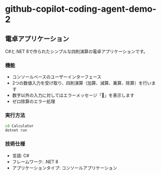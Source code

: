 # github-copilot-coding-agent-demo-2

## 電卓アプリケーション

C#と.NET 8で作られたシンプルな四則演算の電卓アプリケーションです。

### 機能

- コンソールベースのユーザーインターフェース
- 2つの数値入力を受け取り、四則演算（加算、減算、乗算、除算）を行います
- 数字以外の入力に対してはエラーメッセージ「🙅」を表示します
- ゼロ除算のエラー処理

### 実行方法

```bash
cd Calculator
dotnet run
```

### 技術仕様

- 言語: C#
- フレームワーク: .NET 8
- アプリケーションタイプ: コンソールアプリケーション